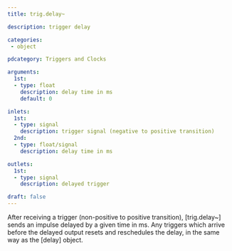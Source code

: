 ```yaml
---
title: trig.delay~

description: trigger delay

categories:
 - object

pdcategory: Triggers and Clocks

arguments:
  1st:
  - type: float
    description: delay time in ms
    default: 0

inlets:
  1st:
  - type: signal
    description: trigger signal (negative to positive transition)
  2nd:
  - type: float/signal
    description: delay time in ms

outlets:
  1st:
  - type: signal
    description: delayed trigger

draft: false
---
```


After receiving a trigger (non-positive to positive transition), [trig.delay~] sends an impulse delayed by a given time in ms. Any triggers which arrive before the delayed output resets and reschedules the delay, in the same way as the [delay] object.